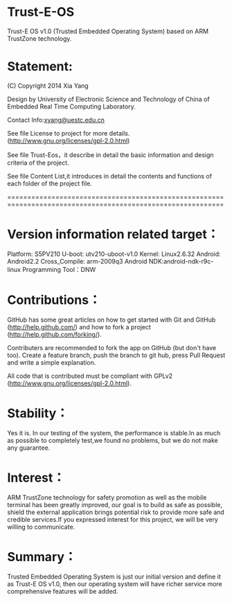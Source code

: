 Trust-E-OS
==========

Trust-E OS v1.0 (Trusted Embedded Operating System) based on ARM TrustZone technology.


Statement:
==========

(C) Copyright 2014  Xia Yang

Design by University of Electronic Science and Technology of China of Embedded Real Time Computing Laboratory.

Contact Info:xyang@uestc.edu.cn

See file License to project for more details. (http://www.gnu.org/licenses/gpl-2.0.html)

See file Trust-Eos，it describe in detail the basic information and design criteria of the project.

See file Content List,it introduces in detail the contents and functions of each folder of the project file.

============================================================================================================

Version information related target：
==================================

Platform: S5PV210
U-boot: utv210-uboot-v1.0
Kernel: Linux2.6.32
Android: Android2.2
Cross_Compile: arm-2009q3
Android NDK:android-ndk-r9c-linux
Programming Tool：DNW

Contributions：
==============

GitHub has some great articles on how to get started with Git and GitHub (http://help.github.com/) and how to fork a project (http://help.github.com/forking/).

Contributers are recommended to fork the app on GitHub (but don't have too). Create a feature branch, push the branch to git hub, press Pull Request and write a simple explanation.

All code that is contributed  must be compliant with GPLv2 (http://www.gnu.org/licenses/gpl-2.0.html).

Stability：
==========

Yes it is. In our testing of the system, the performance is stable.In as much as possible to completely test,we found no problems, but we do not make any guarantee.

Interest：
=========

ARM TrustZone technology for safety promotion as well as the mobile terminal has been greatly improved, our goal is to build as safe as possible, shield the external application brings potential risk to provide more safe and credible services.If you expressed interest for this project, we will be very willing to communicate.

Summary：
========

Trusted Embedded Operating System is just our initial version and define it as Trust-E OS v1.0, then our operating system will have richer service more comprehensive features will be added.




